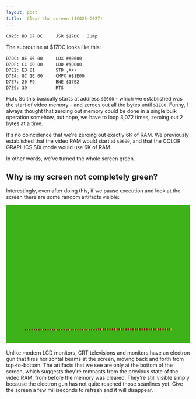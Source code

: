 ```yaml
---
layout: post
title:  Clear the screen ($C025—C027)
---
```


```
C025: BD D7 DC     JSR $17DC   Jump
```

The subroutine at $17DC looks like this:

```
D7DC: 8E 06 00     LDX #$0600
D7DF: CC 00 00     LDD #$0000
D7E2: ED 81        STD ,X++ 
D7E4: 8C 1E 00     CMPX #$1E00
D7E7: 26 F9        BNE $17E2
D7E9: 39           RTS
```

Huh. So this basically starts at address `$0600` - which we established was the start of video memory - and zeroes out all the bytes until `$1E00`. Funny, I always thought that zeroing out memory could be done in a single bulk operation somehow, but nope, we have to loop 3,072 times, zeroing out 2 bytes at a time.

It's no coincidence that we're zeroing out exactly 6K of RAM. We previously established that the video RAM would start at `$0600`, and that the COLOR GRAPHICS SIX mode would use 6K of RAM.

In other words, we've turned the whole screen green.

## Why is my screen not completely green?
Interestingly, even after doing this, if we pause execution and look at the screen there are some random artifacts visible:

![Random artifacts after screen clear](../images/Random_artifacts_after_clear_video_0025.png)

Unlike modern LCD monitors, CRT televisions and monitors have an electron gun that fires horizontal beams at the screen, moving back and forth from top-to-bottom. The artifacts that we see are only at the bottom of the screen, which suggests they're remnants from the previous state of the video RAM, from before the memory was cleared. They're still visible simply because the electron gun has not quite reached those scanlines yet. Give the screen a few milliseconds to refresh and it will disappear.
